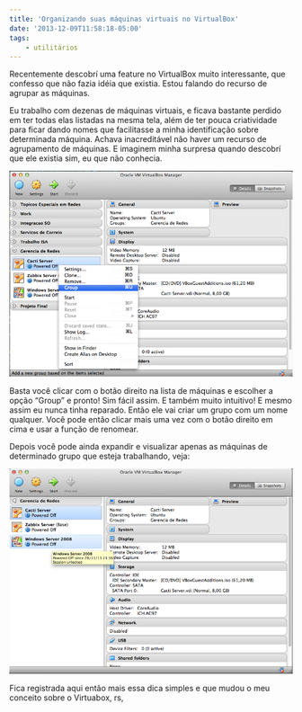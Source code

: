 ```yaml
---
title: 'Organizando suas máquinas virtuais no VirtualBox'
date: '2013-12-09T11:58:18-05:00'
tags:
    - utilitários
---
```


Recentemente descobrí uma feature no VirtualBox muito interessante, que confesso que não fazia idéia que existia. Estou falando do recurso de agrupar as máquinas.

Eu trabalho com dezenas de máquinas virtuais, e ficava bastante perdido em ter todas elas listadas na mesma tela, além de ter pouca criatividade para ficar dando nomes que facilitasse a minha identificação sobre determinada máquina. Achava inacreditável não haver um recurso de agrupamento de máquinas. E imaginem minha surpresa quando descobrí que ele existia sim, eu que não conhecia.

[![virtualbox](/media/Screen-Shot-2013-12-09-at-11.25.21.png)](/media/Screen-Shot-2013-12-09-at-11.25.21.png)

Basta você clicar com o botão direito na lista de máquinas e escolher a opção “Group” e pronto! Sim fácil assim. E também muito intuitivo! E mesmo assim eu nunca tinha reparado. Então ele vai criar um grupo com um nome qualquer. Você pode então clicar mais uma vez com o botão direito em cima e usar a função de renomear.

Depois você pode ainda expandir e visualizar apenas as máquinas de determinado grupo que esteja trabalhando, veja:

[![](/media/Screen-Shot-2013-12-09-at-11.25.39.png)](/media/Screen-Shot-2013-12-09-at-11.25.39.png)  

Fica registrada aqui então mais essa dica simples e que mudou o meu conceito sobre o Virtuabox, rs,
